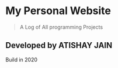 # My Personal Website

> A Log of All programming Projects

## Developed by ATISHAY JAIN

Build in 2020
